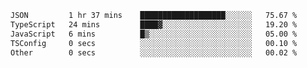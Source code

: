 
<!--START_SECTION:waka-->

```txt
JSON         1 hr 37 mins    ███████████████████░░░░░░   75.67 %
TypeScript   24 mins         ████▓░░░░░░░░░░░░░░░░░░░░   19.20 %
JavaScript   6 mins          █▒░░░░░░░░░░░░░░░░░░░░░░░   05.00 %
TSConfig     0 secs          ░░░░░░░░░░░░░░░░░░░░░░░░░   00.10 %
Other        0 secs          ░░░░░░░░░░░░░░░░░░░░░░░░░   00.02 %
```

<!--END_SECTION:waka-->
